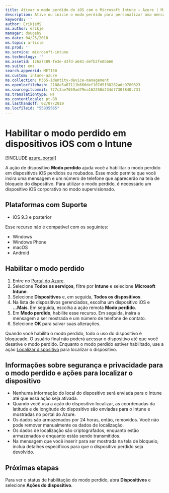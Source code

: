 ```yaml
---
title: Ativar o modo perdido do iOS com o Microsoft Intune – Azure | Microsoft Docs
description: Ative ou inicie o modo perdido para personalizar uma mensagem exibida na tela de bloqueio de um dispositivo iOS perdido ou roubado usando o Microsoft Intune. E obtenha detalhes sobre as informações de privacidade e de segurança ao usar a ação de modo perdido.
keywords: ''
author: ErikjeMS
ms.author: erikje
manager: dougeby
ms.date: 04/25/2018
ms.topic: article
ms.prod: ''
ms.service: microsoft-intune
ms.technology: ''
ms.assetid: 126a7489-fe3e-43fd-a681-defb2fe0bb66
ms.suite: ems
search.appverid: MET150
ms.custom: intune-azure
ms.collection: M365-identity-device-management
ms.openlocfilehash: 2188a5a67111b666def107d5f38282adc9780323
ms.sourcegitcommit: 727c3ae7659ad79ea162250d234d7730f840c731
ms.translationtype: HT
ms.contentlocale: pt-BR
ms.lasthandoff: 02/07/2019
ms.locfileid: "55835565"
---
```

# <a name="enable-lost-mode-on-ios-devices-with-intune"></a>Habilitar o modo perdido em dispositivos iOS com o Intune

[!INCLUDE [azure_portal](./includes/azure_portal.md)]

A ação de dispositivo **Modo perdido** ajuda você a habilitar o modo perdido em dispositivos iOS perdidos ou roubados. Esse modo permite que você insira uma mensagem e um número de telefone que aparecerão na tela de bloqueio do dispositivo. Para utilizar o modo perdido, é necessário um dispositivo iOS corporativo no modo supervisionado.

## <a name="supported-platforms"></a>Plataformas com Suporte

- iOS 9.3 e posterior

Esse recurso não é compatível com os seguintes: 
- Windows
- Windows Phone
- macOS
- Android

## <a name="enable-lost-mode"></a>Habilitar o modo perdido

1. Entre no [Portal do Azure](https://portal.azure.com).
2. Selecione **Todos os serviços**, filtre por **Intune** e selecione **Microsoft Intune**.
3. Selecione **Dispositivos** e, em seguida, **Todos os dispositivos**.
4. Na lista de dispositivos gerenciados, escolha um dispositivo iOS e **...Mais**. Em seguida, escolha a ação remota **Modo perdido**.
5. Em **Modo perdido**, habilite esse recurso. Em seguida, insira a mensagem a ser mostrada e um número de telefone de contato.
6. Selecione **OK** para salvar suas alterações.

Quando você habilita o modo perdido, todo o uso do dispositivo é bloqueado. O usuário final não poderá acessar o dispositivo até que você desative o modo perdido. Enquanto o modo perdido estiver habilitado, use a ação [Localizar dispositivo](device-locate.md) para localizar o dispositivo.

## <a name="security-and-privacy-information-for-the-lost-mode-and-locate-device-actions"></a>Informações sobre segurança e privacidade para o modo perdido e ações para localizar o dispositivo
- Nenhuma informação do local do dispositivo será enviada para o Intune até que essa ação seja ativada.
- Quando você usa a ação do dispositivo localizar, as coordenadas da latitude e de longitude do dispositivo são enviadas para o Intune e mostradas no portal do Azure.
- Os dados são armazenados por 24 horas, então, removidos. Você não pode remover manualmente os dados de localização.
- Os dados de localização são criptografados, enquanto estão armazenados e enquanto estão sendo transmitidos.
- Na mensagem que você inserir para ser mostrada na tela de bloqueio, inclua detalhes específicos para que o dispositivo perdido seja devolvido.

## <a name="next-steps"></a>Próximas etapas

Para ver o status de habilitação do modo perdido, abra **Dispositivos** e selecione **Ações do dispositivo**.
